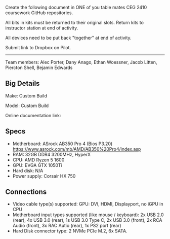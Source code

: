 Create the following document in ONE of you table mates CEG 2410 coursework GitHub repositories.  

All bits in kits must be returned to their original slots.  Return kits to instructor station at end of activity.

All devices need to be put back "together" at end of activity.  

Submit link to Dropbox on Pilot.

----

Team members:
Alec Porter,
Dany Anago,
Ethan Woessner,
Jacob Litten,
Piercton Shell,
Bejamin Edwards

## Big Details

Make: Custom Build

Model: Custom Build

Online documentation link:

## Specs
- Motherboard:  ASrock AB350 Pro 4 (Bios P3.20) https://www.asrock.com/mb/AMD/AB350%20Pro4/index.asp
- RAM:  32GB DDR4 3200MHz, HyperX
- CPU:  AMD Ryzen 5 1600
- GPU:  EVGA GTX 1050Ti
- Hard disk: N/A
- Power supply:  Corsair HX 750

## Connections

- Video cable type(s) supported:  GPU: DVI, HDMI, Displayport, no iGPU in CPU
- Motherboard input types supported (like mouse / keyboard):  2x USB 2.0 (rear), 4x USB 3.0 (rear), 1s USB 3.0 Type C, 2x USB 3.0 (front), 2x RCA Audio (front), 3x RAC Autio (rear), 1x PS2 port (rear)
- Hard Disk connector type:  2 NVMe PCIe M.2, 6x SATA.

